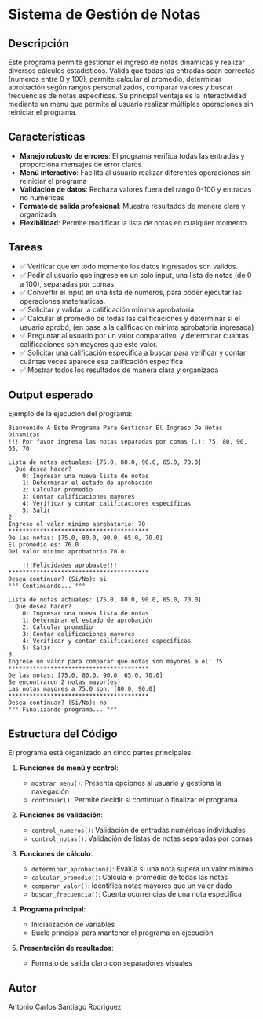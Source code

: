 # Sistema de Gestión de Notas

## Descripción

Este programa permite gestionar el ingreso de notas dinamicas y realizar diversos cálculos estadisticos. Valida que todas las entradas sean correctas (numeros entre 0 y 100), permite calcular el promedio, determinar aprobación según rangos personalizados, comparar valores y buscar frecuencias de notas específicas. Su principal ventaja es la interactividad mediante un menu que permite al usuario realizar múltiples operaciones sin reiniciar el programa.

## Características

- **Manejo robusto de errores**: El programa verifica todas las entradas y proporciona mensajes de error claros
- **Menú interactivo**: Facilita al usuario realizar diferentes operaciones sin reiniciar el programa
- **Validación de datos**: Rechaza valores fuera del rango 0-100 y entradas no numéricas
- **Formato de salida profesional**: Muestra resultados de manera clara y organizada
- **Flexibilidad**: Permite modificar la lista de notas en cualquier momento

## Tareas
- ✅ Verificar que en todo momento los datos ingresados son validos.
- ✅ Pedir al usuario que ingrese en un solo input, una lista de notas (de 0 a 100), separadas por comas.
- ✅ Convertir el input en una lista de numeros, para poder ejecutar las operaciones matematicas.
- ✅ Solicitar y validar la calificación mínima aprobatoria
- ✅ Calcular el promedio de todas las calificaciones y determinar si el usuario aprobó, (en base a la calificacion minima aprobatoria ingresada)
- ✅ Preguntar al usuario por un valor comparativo, y determinar cuantas calificaciones son mayores que este valor.
- ✅ Solicitar una calificación específica a buscar para verificar y contar cuántas veces aparece esa calificación específica
- ✅ Mostrar todos los resultados de manera clara y organizada

## Output esperado

Ejemplo de la ejecución del programa:

```
Bienvenido A Este Programa Para Gestionar El Ingreso De Notas Dinamicas
!!! Por favor ingresa las notas separadas por comas (,): 75, 80, 90, 65, 70

Lista de notas actuales: [75.0, 80.0, 90.0, 65.0, 70.0]
  Qué desea hacer? 
    0: Ingresar una nueva lista de notas
    1: Determinar el estado de aprobación
    2: Calcular promedio
    3: Contar calificaciones mayores
    4: Verificar y contar calificaciones específicas
    5: Salir
2
Ingrese el valor minimo aprobatorio: 70
****************************************
De las notas: [75.0, 80.0, 90.0, 65.0, 70.0]
El promedio es: 76.0
Del valor minimo aprobatorio 70.0: 

    !!!Felicidades aprobaste!!!
****************************************
Desea continuar? (Si/No): si
°°° Continuando... °°°

Lista de notas actuales: [75.0, 80.0, 90.0, 65.0, 70.0]
  Qué desea hacer? 
    0: Ingresar una nueva lista de notas
    1: Determinar el estado de aprobación
    2: Calcular promedio
    3: Contar calificaciones mayores
    4: Verificar y contar calificaciones específicas
    5: Salir
3
Ingrese un valor para comparar que notas son mayores a él: 75
****************************************
De las notas: [75.0, 80.0, 90.0, 65.0, 70.0]
Se encontraron 2 notas mayor(es) 
Las notas mayores a 75.0 son: [80.0, 90.0]
****************************************
Desea continuar? (Si/No): no
°°° Finalizando programa... °°°
```

## Estructura del Código

El programa está organizado en cinco partes principales:

1. **Funciones de menú y control**:
   - `mostrar_menu()`: Presenta opciones al usuario y gestiona la navegación
   - `continuar()`: Permite decidir si continuar o finalizar el programa

2. **Funciones de validación**:
   - `control_numeros()`: Validación de entradas numéricas individuales
   - `control_notas()`: Validación de listas de notas separadas por comas

3. **Funciones de cálculo**:
   - `determinar_aprobacion()`: Evalúa si una nota supera un valor mínimo
   - `calcular_promedio()`: Calcula el promedio de todas las notas
   - `comparar_valor()`: Identifica notas mayores que un valor dado
   - `buscar_frecuencia()`: Cuenta ocurrencias de una nota específica

4. **Programa principal**:
   - Inicialización de variables
   - Bucle principal para mantener el programa en ejecución

5. **Presentación de resultados**:
   - Formato de salida claro con separadores visuales

## Autor
Antonio Carlos Santiago Rodriguez